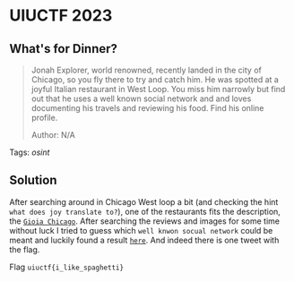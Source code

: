 # UIUCTF 2023

## What's for Dinner?

> Jonah Explorer, world renowned, recently landed in the city of Chicago, so you fly there to try and catch him. He was spotted at a joyful Italian restaurant in West Loop. You miss him narrowly but find out that he uses a well known social network and and loves documenting his travels and reviewing his food. Find his online profile.
>
>  Author: N/A
>

Tags: _osint_

## Solution
After searching around in Chicago West loop a bit (and checking the hint `what does joy translate to?`), one of the restaurants fits the description, the [`Gioia Chicago`](https://goo.gl/maps/P8ty7LoUd2njDQwu6). After searching the reviews and images for some time without luck I tried to guess which `well knwon socual network` could be meant and luckily found a result [`here`](https://twitter.com/JonahExplorer). And indeed there is one tweet with the flag.

Flag `uiuctf{i_like_spaghetti}`